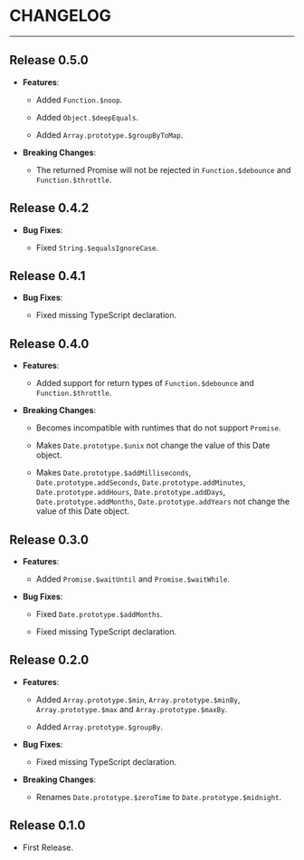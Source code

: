 ﻿# CHANGELOG

---

## Release 0.5.0

-   **Features**:

    -   Added `Function.$noop`.

    -   Added `Object.$deepEquals`.

    -   Added `Array.prototype.$groupByToMap`.

-   **Breaking Changes**:

    -   The returned Promise will not be rejected in `Function.$debounce` and `Function.$throttle`.

## Release 0.4.2

-   **Bug Fixes**:

    -   Fixed `String.$equalsIgnoreCase`.

## Release 0.4.1

-   **Bug Fixes**:

    -   Fixed missing TypeScript declaration.

## Release 0.4.0

-   **Features**:

    -   Added support for return types of `Function.$debounce` and `Function.$throttle`.

-   **Breaking Changes**:

    -   Becomes incompatible with runtimes that do not support `Promise`.

    -   Makes `Date.prototype.$unix` not change the value of this Date object.

    -   Makes `Date.prototype.$addMilliseconds`, `Date.prototype.addSeconds`, `Date.prototype.addMinutes`, `Date.prototype.addHours`, `Date.prototype.addDays`, `Date.prototype.addMonths`, `Date.prototype.addYears` not change the value of this Date object.

## Release 0.3.0

-   **Features**:

    -   Added `Promise.$waitUntil` and `Promise.$waitWhile`.

-   **Bug Fixes**:

    -   Fixed `Date.prototype.$addMonths`.

    -   Fixed missing TypeScript declaration.

## Release 0.2.0

-   **Features**:

    -   Added `Array.prototype.$min`, `Array.prototype.$minBy`, `Array.prototype.$max` and `Array.prototype.$maxBy`.

    -   Added `Array.prototype.$groupBy`.

-   **Bug Fixes**:

    -   Fixed missing TypeScript declaration.

-   **Breaking Changes**:

    -   Renames `Date.prototype.$zeroTime` to `Date.prototype.$midnight`.

## Release 0.1.0

-   First Release.
